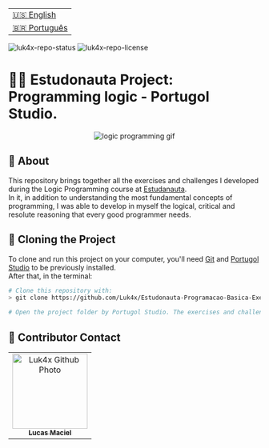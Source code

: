 <table align="right">
  <tr>
    <td>
      <a href="readme-en.md">🇺🇸 English</a>
    </td>
  </tr>
  <tr>
    <td>
      <a href="README.md">🇧🇷 Português</a>
    </td>
  </tr>
</table>

![luk4x-repo-status](https://img.shields.io/badge/Status-Finished-lightgrey?style=for-the-badge&logo=headspace&logoColor=green&color=lightgrey)
![luk4x-repo-license](https://img.shields.io/github/license/Luk4x/Estudonauta-Programacao-Basica-Exercicios?style=for-the-badge&logo=unlicense&logoColor=lightgrey)
# 👨‍🚀 Estudonauta Project: Programming logic - Portugol Studio.

<div align="center">
  <img src="https://user-images.githubusercontent.com/86276393/202290783-13072a3c-cb21-41af-86fd-e7820fc1d74e.gif" alt="logic programming gif" />
</div>

## 📝 About

This repository brings together all the exercises and challenges I developed during the Logic Programming course at [Estudanauta](https://estudonauta.com).<br>
In it, in addition to understanding the most fundamental concepts of programming, I was able to develop in myself the logical, critical and resolute reasoning that every good programmer needs.

## 📖 Cloning the Project

To clone and run this project on your computer, you'll need [Git](https://git-scm.com/) and [Portugol Studio](http://lite.acad.univali.br/portugol/) to be previously installed.<br>
After that, in the terminal:

```bash
# Clone this repository with:
> git clone https://github.com/Luk4x/Estudonauta-Programacao-Basica-Exercicios.git

# Open the project folder by Portugol Studio. The exercises and challenges are separated by the course modules, just navigate between them and run the desired files.
```

## 🤝 Contributor Contact

<table>
  <tr>
    <td align="center">
      <a href="https://www.linkedin.com/in/lucasmacielf/">
        <img src="https://avatars.githubusercontent.com/Luk4x" width="150px;" alt="Luk4x Github Photo"/><br>
        <sub>
          <b>Lucas Maciel</b>
        </sub>
      </a>
    </td>
  </tr>
</table>
